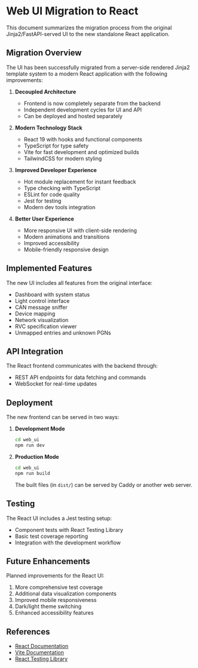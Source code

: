 # Web UI Migration to React

This document summarizes the migration process from the original Jinja2/FastAPI-served UI to the new standalone React application.

## Migration Overview

The UI has been successfully migrated from a server-side rendered Jinja2 template system to a modern React application with the following improvements:

1. **Decoupled Architecture**

   - Frontend is now completely separate from the backend
   - Independent development cycles for UI and API
   - Can be deployed and hosted separately

2. **Modern Technology Stack**

   - React 19 with hooks and functional components
   - TypeScript for type safety
   - Vite for fast development and optimized builds
   - TailwindCSS for modern styling

3. **Improved Developer Experience**

   - Hot module replacement for instant feedback
   - Type checking with TypeScript
   - ESLint for code quality
   - Jest for testing
   - Modern dev tools integration

4. **Better User Experience**
   - More responsive UI with client-side rendering
   - Modern animations and transitions
   - Improved accessibility
   - Mobile-friendly responsive design

## Implemented Features

The new UI includes all features from the original interface:

- Dashboard with system status
- Light control interface
- CAN message sniffer
- Device mapping
- Network visualization
- RVC specification viewer
- Unmapped entries and unknown PGNs

## API Integration

The React frontend communicates with the backend through:

- REST API endpoints for data fetching and commands
- WebSocket for real-time updates

## Deployment

The new frontend can be served in two ways:

1. **Development Mode**

   ```bash
   cd web_ui
   npm run dev
   ```

2. **Production Mode**

   ```bash
   cd web_ui
   npm run build
   ```

   The built files (in `dist/`) can be served by Caddy or another web server.

## Testing

The React UI includes a Jest testing setup:

- Component tests with React Testing Library
- Basic test coverage reporting
- Integration with the development workflow

## Future Enhancements

Planned improvements for the React UI:

1. More comprehensive test coverage
2. Additional data visualization components
3. Improved mobile responsiveness
4. Dark/light theme switching
5. Enhanced accessibility features

## References

- [React Documentation](https://react.dev)
- [Vite Documentation](https://vitejs.dev/guide/)
- [React Testing Library](https://testing-library.com/docs/react-testing-library/intro/)
